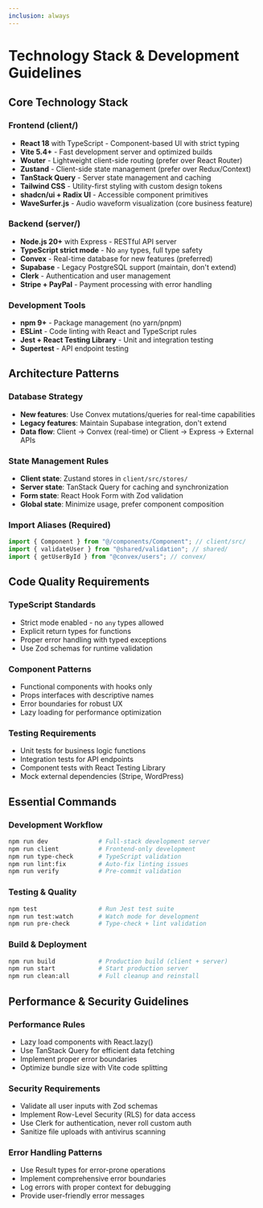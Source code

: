 ```yaml
---
inclusion: always
---
```


# Technology Stack & Development Guidelines

## Core Technology Stack

### Frontend (client/)

- **React 18** with TypeScript - Component-based UI with strict typing
- **Vite 5.4+** - Fast development server and optimized builds
- **Wouter** - Lightweight client-side routing (prefer over React Router)
- **Zustand** - Client-side state management (prefer over Redux/Context)
- **TanStack Query** - Server state management and caching
- **Tailwind CSS** - Utility-first styling with custom design tokens
- **shadcn/ui + Radix UI** - Accessible component primitives
- **WaveSurfer.js** - Audio waveform visualization (core business feature)

### Backend (server/)

- **Node.js 20+** with Express - RESTful API server
- **TypeScript strict mode** - No `any` types, full type safety
- **Convex** - Real-time database for new features (preferred)
- **Supabase** - Legacy PostgreSQL support (maintain, don't extend)
- **Clerk** - Authentication and user management
- **Stripe + PayPal** - Payment processing with error handling

### Development Tools

- **npm 9+** - Package management (no yarn/pnpm)
- **ESLint** - Code linting with React and TypeScript rules
- **Jest + React Testing Library** - Unit and integration testing
- **Supertest** - API endpoint testing

## Architecture Patterns

### Database Strategy

- **New features**: Use Convex mutations/queries for real-time capabilities
- **Legacy features**: Maintain Supabase integration, don't extend
- **Data flow**: Client → Convex (real-time) or Client → Express → External APIs

### State Management Rules

- **Client state**: Zustand stores in `client/src/stores/`
- **Server state**: TanStack Query for caching and synchronization
- **Form state**: React Hook Form with Zod validation
- **Global state**: Minimize usage, prefer component composition

### Import Aliases (Required)

```typescript
import { Component } from "@/components/Component"; // client/src/
import { validateUser } from "@shared/validation"; // shared/
import { getUserById } from "@convex/users"; // convex/
```

## Code Quality Requirements

### TypeScript Standards

- Strict mode enabled - no `any` types allowed
- Explicit return types for functions
- Proper error handling with typed exceptions
- Use Zod schemas for runtime validation

### Component Patterns

- Functional components with hooks only
- Props interfaces with descriptive names
- Error boundaries for robust UX
- Lazy loading for performance optimization

### Testing Requirements

- Unit tests for business logic functions
- Integration tests for API endpoints
- Component tests with React Testing Library
- Mock external dependencies (Stripe, WordPress)

## Essential Commands

### Development Workflow

```bash
npm run dev              # Full-stack development server
npm run client           # Frontend-only development
npm run type-check       # TypeScript validation
npm run lint:fix         # Auto-fix linting issues
npm run verify           # Pre-commit validation
```

### Testing & Quality

```bash
npm test                 # Run Jest test suite
npm run test:watch       # Watch mode for development
npm run pre-check        # Type-check + lint validation
```

### Build & Deployment

```bash
npm run build            # Production build (client + server)
npm run start            # Start production server
npm run clean:all        # Full cleanup and reinstall
```

## Performance & Security Guidelines

### Performance Rules

- Lazy load components with React.lazy()
- Use TanStack Query for efficient data fetching
- Implement proper error boundaries
- Optimize bundle size with Vite code splitting

### Security Requirements

- Validate all user inputs with Zod schemas
- Implement Row-Level Security (RLS) for data access
- Use Clerk for authentication, never roll custom auth
- Sanitize file uploads with antivirus scanning

### Error Handling Patterns

- Use Result types for error-prone operations
- Implement comprehensive error boundaries
- Log errors with proper context for debugging
- Provide user-friendly error messages
